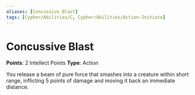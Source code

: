 ```yaml
---
aliases: [Concussive Blast]
tags: [Cypher/Abilities/C, Cypher/Abilities/Action-Initiate]
---
```


# Concussive Blast

**Points**: 2 Intellect Points
**Type**: Action

You release a beam of pure force that smashes into a creature within short range, inflicting 5 points of damage and moving it back an immediate distance.
